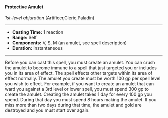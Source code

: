 #### Protective Amulet
*1st-level abjuration* (Artificer,Cleric,Paladin)
___
- **Casting Time:** 1 reaction
- **Range:** Self
- **Components:** V, S, M (an amulet, see spell description)
- **Duration:** Instantaneous
---
Before you can cast this spell, you must create an
amulet. You can crush the amulet to become
immune to a spell that just targeted you or includes
you in its area of effect. The spell effects other
targets within its area of effect normally.
The amulet you create must be worth 100 gp per
spell level you wish to effect. For example, if you
want to create an amulet that can ward you against
a 3rd level or lower spell, you must spend 300 gp to
create the amulet. Creating the amulet takes 1 day
for every 100 gp you spend. During that day you
must spend 8 hours making the amulet. If you miss
more than two days during that time, the amulet
and gold are destroyed and you must start over
again.
